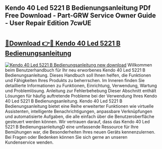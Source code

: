 ## Kendo 40 Led 5221 B Bedienungsanleitung PDf Free Download - Part-GRW Service Owner Guide - User Repair Edition 7cwUE

# <h2><a href="http://df4qw0.blite.top/?on=Kendo+40+Led+5221+B+Bedienungsanleitung">🔗Download 👉🔴 Kendo 40 Led 5221 B Bedienungsanleitung</a></h2>

[![Kendo 40 Led 5221 B Bedienungsanleitung new download](https://i.imgur.com/lujVjoI.png)](http://df4qw0.blite.top/?on=Kendo+40+Led+5221+B+Bedienungsanleitung)
Willkommen beim Benutzerhandbuch für Ihr neu erworbenes Kendo 40 Led 5221 B Bedienungsanleitung. Dieses Handbuch soll Ihnen helfen, die Funktionen und Fähigkeiten Ihres Produkts zu beherrschen. Im Inneren finden Sie detaillierte Informationen zu Funktionen, Einrichtung, Verwendung, Wartung und Problemlösung. Anleitung zur Fehlerbehebung Dieser Abschnitt enthält Lösungen für häufig auftretende Probleme bei der Verwendung Ihres Kendo 40 Led 5221 B Bedienungsanleitung. Kendo 40 Led 5221 B Bedienungsanleitung bietet eine Reihe erweiterter Funktionen wie virtuelle Assistenten, intelligente Benachrichtigungen, anpassbare Verknüpfungen und automatisierte Aufgaben, die alle einfach über die Benutzeroberfläche gesteuert werden können. Wir vertrauen darauf, dass das Kendo 40 Led 5221 B BedienungsanleitungD eine umfassende Ressource für Ihre Bemühungen war, die Besonderheiten Ihres neuen Geräts kennenzulernen. Bei Fragen oder Bedenken können Sie sich gerne an unseren Kundenservice wenden.
